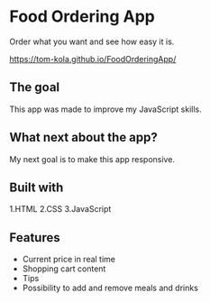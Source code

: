 # Food Ordering App

Order what you want and see how easy it is.

https://tom-kola.github.io/FoodOrderingApp/

## The goal

This app was made to improve my JavaScript skills.

## What next about the app?

My next goal is to make this app responsive.

## Built with

1.HTML
2.CSS
3.JavaScript

## Features
 <ul>
 <li>Current price in real time</li>
 <li>Shopping cart content</li>
 <li>Tips</li>
 <li>Possibility to add and remove meals and drinks</li>
 </ul>
 